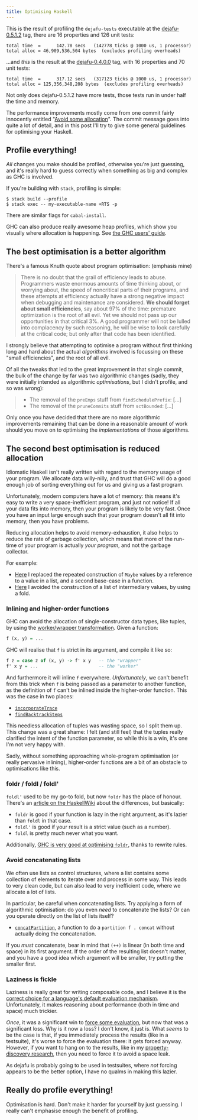 ```yaml
---
title: Optimising Haskell
---
```


This is the result of profiling the `dejafu-tests` executable at the [dejafu-0.5.1.2][0.5] tag,
there are 16 properties and 126 unit tests:

```
total time  =      142.78 secs   (142778 ticks @ 1000 us, 1 processor)
total alloc = 46,909,536,504 bytes  (excludes profiling overheads)
```

...and *this* is the result at the [dejafu-0.4.0.0][0.4] tag, with 16 properties and 70 unit tests:

```
total time  =      317.12 secs   (317123 ticks @ 1000 us, 1 processor)
total alloc = 125,356,348,208 bytes  (excludes profiling overheads)
```

Not only does dejafu-0.5.1.2 have more tests, those tests run in under half the time and memory.

The performance improvements mostly come from one commit fairly innocently entitled
"[Avoid some allocation][commit]". The commit message goes into quite a lot of detail, and in this
post I'll try to give some general guidelines for optimising your Haskell.


## Profile everything!

*All* changes you make should be profiled, otherwise you're just guessing, and it's really hard to
guess correctly when something as big and complex as GHC is involved.

If you're building with `stack`, profiling is simple:

```
$ stack build --profile
$ stack exec -- my-executable-name +RTS -p
```

There are similar flags for `cabal-install`.

GHC can also produce really awesome heap profiles, which show you visually where allocation is
happening. See [the GHC users' guide][hp].


## The best optimisation is a better algorithm

There's a famous Knuth quote about program optimisation: (emphasis mine)

> There is no doubt that the grail of efficiency leads to abuse. Programmers waste enormous amounts
> of time thinking about, or worrying about, the speed of noncritical parts of their programs, and
> these attempts at efficiency actually have a strong negative impact when debugging and maintenance
> are considered. **We should forget about small efficiencies**, say about 97% of the time:
> premature optimization is the root of all evil. Yet we should not pass up our opportunities in
> that critical 3%. A good programmer will not be lulled into complacency by such reasoning, he will
> be wise to look carefully at the critical code; but only after that code has been identified.

I strongly believe that attempting to optimise a program without first thinking long and hard about
the actual *algorithms* involved is focussing on these "small efficiencies", and the root of all
evil.

Of all the tweaks that led to the great improvement in that single commit, the bulk of the change by
far was two algorithmic changes (sadly, they were initially intended as algorithmic *optimisations*,
but I didn't profile, and so was wrong):

> - The removal of the `preEmps` stuff from `findSchedulePrefix`: [...]
> - The removal of the `pruneCommits` stuff from `sctBounded`: [...]

Only once you have decided that there are no more algorithmic improvements remaining that can be
done in a reasonable amount of work should you move on to optimising the *implementations* of those
algorithms.


## The second best optimisation is reduced allocation

Idiomatic Haskell isn't really written with regard to the memory usage of your program. We allocate
data willy-nilly, and trust that GHC will do a good enough job of sorting everything out for us and
giving us a fast program.

Unfortunately, modern computers have a lot of memory: this means it's easy to write a very
space-inefficient program, and just not notice! If all your data fits into memory, then your program
is likely to be very fast. Once you have an input large enough such that your program doesn't all
fit into memory, then you have problems.

Reducing allocation helps to avoid memory-exhaustion, it also helps to reduce the rate of garbage
collection, which means that more of the run-time of your program is actually *your program*, and
not the garbage collector.

For example:

- [Here](https://github.com/barrucadu/dejafu/commit/0fd9ea7613697a2a4e7ac79f0abded7116bdf20f#diff-053889956a11db18383539d8ff547015R594)
  I replaced the repeated construction of `Maybe` values by a reference to a value in a list, and a
  second base-case in a function.
- [Here](https://github.com/barrucadu/dejafu/commit/0fd9ea7613697a2a4e7ac79f0abded7116bdf20f#diff-35f4485df5881c60045dd988103d99d3R478)
  I avoided the construction of a list of intermediary values, by using a fold.


### Inlining and higher-order functions

GHC can avoid the allocation of single-constructor data types, like tuples, by using
the [worker/wrapper transformation][ww]. Given a function:

```haskell
f (x, y) = ...
```

GHC will realise that `f` is strict in its argument, and compile it like so:

```haskell
f z = case z of (x, y) -> f' x y   -- the "wrapper"
f' x y = ...                       -- the "worker"
```

And furthermore it will inline `f` everywhere. *Unfortunately*, we can't benefit from this trick
when `f` is being passed as a parameter to another function, as the definition of `f` can't be
inlined inside the higher-order function. This was the case in two places:

- [`incorporateTrace`](https://github.com/barrucadu/dejafu/commit/0fd9ea7613697a2a4e7ac79f0abded7116bdf20f#diff-d292b30dfbac46474c19daa1498c8866R137)
- [`findBacktrackSteps`](https://github.com/barrucadu/dejafu/commit/0fd9ea7613697a2a4e7ac79f0abded7116bdf20f#diff-d292b30dfbac46474c19daa1498c8866R199)

This needless allocation of tuples was wasting space, so I split them up. This change was a great
shame: I felt (and still feel) that the tuples really clarified the intent of the function
parameter, so while this is a win, it's one I'm not very happy with.

Sadly, without something approaching whole-program optimisation (or really pervasive inlining),
higher-order functions are a bit of an obstacle to optimisations like this.


### foldr / foldl / foldl'

`foldl'` used to be my go-to fold, but now `foldr` has the place of honour. There's
an [article on the HaskellWiki][folds] about the differences, but basically:

- `foldr` is good if your function is lazy in the right argument, as it's lazier than `foldl` in that
  case.
- `foldl'` is good if your result is a strict value (such as a number).
- `foldl` is pretty much never what you want.

Additionally, [GHC is very good at optimising `foldr`][foldr-build], thanks to rewrite rules.


### Avoid concatenating lists

We often use lists as control structures, where a list contains some collection of elements to
iterate over and process in some way. This leads to very clean code, but can also lead to very
inefficient code, where we allocate a lot of lists.

In particular, be careful when concatenating lists. Try applying a form of algorithmic optimisation:
do you even *need* to concatenate the lists? Or can you operate directly on the list of lists
itself?

- [`concatPartition`](https://github.com/barrucadu/dejafu/commit/0fd9ea7613697a2a4e7ac79f0abded7116bdf20f#diff-d292b30dfbac46474c19daa1498c8866R675),
  a function to do a `partition f . concat` without actually doing the concatenation.

If you *must* concatenate, bear in mind that `(++)` is linear (in both time and space) in its first
argument. If the order of the resulting list doesn't matter, and you have a good idea which argument
will be smaller, try putting the smaller first.


### Laziness is fickle

Laziness is really great for writing composable code, and I believe it is
the [correct choice for a language's default evaluation mechanism][strict-vs-lazy]. Unfortunately,
it makes reasoning about performance (both in time and space) much trickier.

*Once*, it was a significant win to
[force some evaluation](https://github.com/barrucadu/dejafu/commit/0fd9ea7613697a2a4e7ac79f0abded7116bdf20f#diff-d292b30dfbac46474c19daa1498c8866L454),
but now that was a significant loss. Why is it now a loss? I don't know, it just is. What *seems* to
be the case is that, if you immediately process the results (like in a testsuite), it's worse to
force the evaluation there: it gets forced anyway. However, if you want to hang on to the results,
like in my [property-discovery research][spec], then you need to force it to avoid a space leak.

As dejafu is probably going to be used in testsuites, where *not* forcing appears to be the better
option, I have no qualms in making this lazier.


## Really do profile everything!

Optimisation is hard. Don't make it harder for yourself by just guessing. I really can't emphasise
enough the benefit of profiling.


[0.5]: https://github.com/barrucadu/dejafu/releases/tag/dejafu-0.5.1.2
[0.4]: https://github.com/barrucadu/dejafu/releases/tag/dejafu-0.4.0.0
[hp]: https://downloads.haskell.org/~ghc/master/users-guide/profiling.html#prof-heap
[commit]: https://github.com/barrucadu/dejafu/commit/0fd9ea7613697a2a4e7ac79f0abded7116bdf20f
[ww]: https://wiki.haskell.org/Performance/Data_types#Single-constructor_datatypes
[folds]: https://wiki.haskell.org/Foldr_Foldl_Foldl'
[foldr-build]: https://wiki.haskell.org/Correctness_of_short_cut_fusion#Short_cut_fusion
[strict-vs-lazy]: https://www.barrucadu.co.uk/posts/etc/2016-02-12-strict-vs-lazy.html
[spec]: https://github.com/barrucadu/spec
